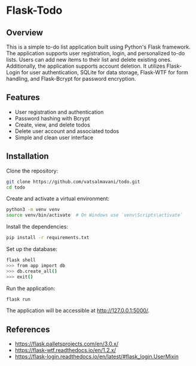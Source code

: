 # Flask-Todo

## Overview

This is a simple to-do list application built using Python's Flask framework. The application supports user registration, login, and personalized to-do lists. Users can add new items to their list and delete existing ones. Additionally, the application supports account deletion. It utilizes Flask-Login for user authentication, SQLite for data storage, Flask-WTF for form handling, and Flask-Bcrypt for password encryption.

## Features

* User registration and authentication
* Password hashing with Bcrypt
* Create, view, and delete todos
* Delete user account and associated todos
* Simple and clean user interface

## Installation

Clone the repository:
```bash
git clone https://github.com/vatsalmavani/todo.git
cd todo
```

Create and activate a virtual environment:
```bash
python3 -m venv venv
source venv/bin/activate  # On Windows use `venv\Scripts\activate`
```

Install the dependencies:
```bash
pip install -r requirements.txt
```

Set up the database:
```bash
flask shell
>>> from app import db
>>> db.create_all()
>>> exit()
```

Run the application:
```bash
flask run
```

The application will be accessible at http://127.0.0.1:5000/.


## References

* https://flask.palletsprojects.com/en/3.0.x/
* https://flask-wtf.readthedocs.io/en/1.2.x/
* https://flask-login.readthedocs.io/en/latest/#flask_login.UserMixin